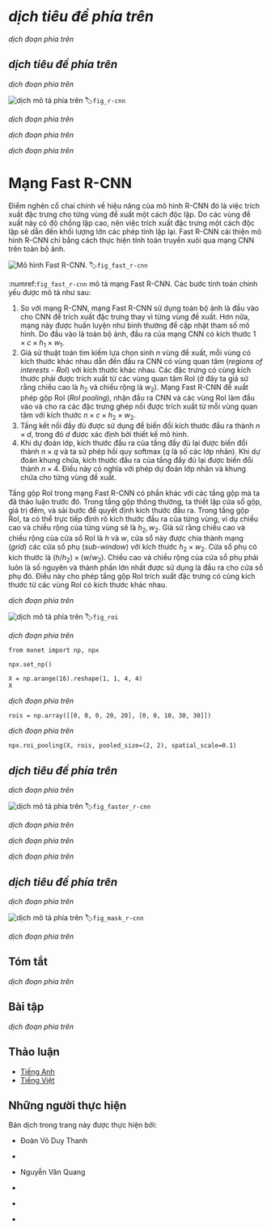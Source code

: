 <!-- ===================== Bắt đầu dịch Phần 1 ==================== -->
<!-- ========================================= REVISE PHẦN 1 - BẮT ĐẦU =================================== -->

<!--
# Region-based CNNs (R-CNNs)
-->

# *dịch tiêu đề phía trên*


<!--
Region-based convolutional neural networks or regions with CNN features (R-CNNs) are a pioneering approach that applies deep models to object detection :cite:`Girshick.Donahue.Darrell.ea.2014`.
In this section, we will discuss R-CNNs and a series of improvements made to them: Fast R-CNN :cite:`Girshick.2015`, 
Faster R-CNN :cite:`Ren.He.Girshick.ea.2015`, and Mask R-CNN :cite:`He.Gkioxari.Dollar.ea.2017`.
Due to space limitations, we will confine our discussion to the designs of these models.
-->

*dịch đoạn phía trên*


<!--
## R-CNNs
-->

## *dịch tiêu đề phía trên*


<!--
R-CNN models first select several proposed regions from an image (for example, anchor boxes are one type of selection method) and then label their categories and bounding boxes (e.g., offsets).
Then, they use a CNN to perform forward computation to extract features from each proposed area.
Afterwards, we use the features of each proposed region to predict their categories and bounding boxes.
:numref:`fig_r-cnn` shows an R-CNN model.
-->

*dịch đoạn phía trên*


<!--
![R-CNN model.](../img/r-cnn.svg)
-->

![*dịch mô tả phía trên*](../img/r-cnn.svg)
:label:`fig_r-cnn`


<!--
Specifically, R-CNNs are composed of four main parts:
-->

*dịch đoạn phía trên*


<!--
1. Selective search is performed on the input image to select multiple high-quality proposed regions :cite:`Uijlings.Van-De-Sande.Gevers.ea.2013`.
These proposed regions are generally selected on multiple scales and have different shapes and sizes.
The category and ground-truth bounding box of each proposed region is labeled.
2. A pre-trained CNN is selected and placed, in truncated form, before the output layer.
It transforms each proposed region into the input dimensions required by the network and uses forward computation to output the features extracted from the proposed regions.
3. The features and labeled category of each proposed region are combined as an example to train multiple support vector machines for object classification.
Here, each support vector machine is used to determine whether an example belongs to a certain category.
4. The features and labeled bounding box of each proposed region are combined as an example to train a linear regression model for ground-truth bounding box prediction.
-->

*dịch đoạn phía trên*


<!--
Although R-CNN models use pre-trained CNNs to effectively extract image features, the main downside is the slow speed.
As you can imagine, we can select thousands of proposed regions from a single image, requiring thousands of forward computations from the CNN to perform object detection.
This massive computing load means that R-CNNs are not widely used in actual applications.
-->

*dịch đoạn phía trên*

<!-- ===================== Kết thúc dịch Phần 1 ===================== -->

<!-- ===================== Bắt đầu dịch Phần 2 ===================== -->

<!--
## Fast R-CNN
-->

# Mạng Fast R-CNN


<!--
The main performance bottleneck of an R-CNN model is the need to independently extract features for each proposed region.
As these regions have a high degree of overlap, independent feature extraction results in a high volume of repetitive computations.
Fast R-CNN improves on the R-CNN by only performing CNN forward computation on the image as a whole.
-->

Điểm nghẽn cổ chai chính về hiệu năng của mô hình R-CNN đó là việc trích xuất đặc trưng cho từng vùng đề xuất một cách độc lập.
Do các vùng đề xuất này có độ chồng lặp cao, nên việc trích xuất đặc trưng một cách độc lập sẽ dẫn đến khối lượng lớn các phép tính lặp lại.
Fast R-CNN cải thiện mô hình R-CNN chỉ bằng cách thực hiện tính toán truyền xuôi qua mạng CNN trên toàn bộ ảnh.


<!--
![Fast R-CNN model.](../img/fast-rcnn.svg)
-->

![Mô hình Fast R-CNN.](../img/fast-rcnn.svg)
:label:`fig_fast_r-cnn`


<!--
:numref:`fig_fast_r-cnn` shows a Fast R-CNN model.
It is primary computation steps are described below:
-->

:numref:`fig_fast_r-cnn` mô tả mạng Fast R-CNN.
Các bước tính toán chính yếu được mô tả như sau:


<!--
1. Compared to an R-CNN model, a Fast R-CNN model uses the entire image as the CNN input for feature extraction, rather than each proposed region.
Moreover, this network is generally trained to update the model parameters.
As the input is an entire image, the CNN output shape is $1 \times c \times h_1 \times w_1$.
2. Assuming selective search generates $n$ proposed regions, their different shapes indicate regions of interests (RoIs) of different shapes on the CNN output.
Features of the same shapes must be extracted from these RoIs (here we assume that the height is $h_2$ and the width is $w_2$).
Fast R-CNN introduces RoI pooling, which uses the CNN output and RoIs as input to output a concatenation 
of the features extracted from each proposed region with the shape $n \times c \times h_2 \times w_2$.
3. A fully connected layer is used to transform the output shape to $n \times d$, where $d$ is determined by the model design.
4. During category prediction, the shape of the fully connected layer output is again transformed to $n \times q$ and we use softmax regression ($q$ is the number of categories).
During bounding box prediction, the shape of the fully connected layer output is again transformed to $n \times 4$.
This means that we predict the category and bounding box for each proposed region.
-->

1. So với mạng R-CNN, mạng Fast R-CNN sử dụng toàn bộ ảnh là đầu vào cho CNN để trích xuất đặc trưng thay vì từng vùng đề xuất.
Hơn nữa, mạng này được huấn luyện như bình thường để cập nhật tham số mô hình.
Do đầu vào là toàn bộ ảnh, đầu ra của mạng CNN có kích thước $1 \times c \times h_1 \times w_1$.
2. Giả sử thuật toán tìm kiếm lựa chọn sinh $n$ vùng đề xuất, mỗi vùng có kích thước khác nhau dẫn đến đầu ra CNN có vùng quan tâm (_regions of interests - RoI_) với kích thước khác nhau.
Các đặc trưng có cùng kích thước phải được trích xuất từ các vùng quan tâm RoI (ở đây ta giả sử rằng chiều cao là $h_2$ và chiều rộng là $w_2$).
Mạng Fast R-CNN đề xuất phép gộp RoI (_RoI pooling_), nhận đầu ra CNN và các vùng RoI làm đầu vào và cho ra các đặc trưng ghép nối được trích xuất từ mỗi vùng quan tâm với kích thước $n \times c \times h_2 \times w_2$.
3. Tầng kết nối đầy đủ được sử dụng để biến đổi kích thước đầu ra thành $n \times d$, trong đó $d$ được xác định bởi thiết kế mô hình.
4. Khi dự đoán lớp, kích thước đầu ra của tầng đầy đủ lại được biến đổi thành $n \times q$ và ta sử phép hồi quy softmax ($q$ là số các lớp nhãn).
Khi dự đoán khung chứa, kích thước đầu ra của tầng đầy đủ lại được biến đổi thành $n \times 4$.
Điều này có nghĩa với phép dự đoán lớp nhãn và khung chứa cho từng vùng đề xuất.


<!--
The RoI pooling layer in Fast R-CNN is somewhat different from the pooling layers we have discussed before.
In a normal pooling layer, we set the pooling window, padding, and stride to control the output shape.
In an RoI pooling layer, we can directly specify the output shape of each region, such as specifying the height and width of each region as $h_2, w_2$.
Assuming that the height and width of the RoI window are $h$ and $w$, this window is divided into a grid of sub-windows with the shape $h_2 \times w_2$.
The size of each sub-window is about $(h/h_2) \times (w/w_2)$.
The sub-window height and width must always be integers and the largest element is used as the output for a given sub-window.
This allows the RoI pooling layer to extract features of the same shape from RoIs of different shapes.
-->

Tầng gộp RoI trong mạng Fast R-CNN có phần khác với các tầng gộp mà ta đã thảo luận trước đó.
Trong tầng gộp thông thường, ta thiết lập cửa sổ gộp, giá trị đêm, và sải bước để quyết định kích thước đầu ra.
Trong tầng gộp RoI, ta có thể trực tiếp định rõ kích thước đầu ra của từng vùng, ví dụ chiều cao và chiều rộng của từng vùng sẽ là $h_2, w_2$.
Giả sử rằng chiều cao và chiều rộng của cửa sổ RoI là $h$ và $w$, cửa sổ này được chia thành mạng (_grid_) các cửa sổ phụ (_sub-window_) với kích thước $h_2 \times w_2$.
Cửa sổ phụ có kích thước là $(h/h_2) \times (w/w_2)$.
Chiều cao và chiều rộng của cửa sổ phụ phải luôn là số nguyên và thành phần lớn nhất được sử dụng là đầu ra cho cửa sổ phụ đó.
Điều này cho phép tầng gộp RoI trích xuất đặc trưng có cùng kích thước từ các vùng RoI có kích thước khác nhau.


<!-- ===================== Kết thúc dịch Phần 2 ===================== -->

<!-- ===================== Bắt đầu dịch Phần 3 ===================== -->


<!--
In :numref:`fig_roi`, we select an $3\times 3$ region as an RoI of the $4 \times 4$ input.
For this RoI, we use a $2\times 2$ RoI pooling layer to obtain a single $2\times 2$ output.
When we divide the region into four sub-windows, they respectively contain the elements 0, 1, 4, and 5 (5 is the largest); 2 and 6 (6 is the largest); 8 and 9 (9 is the largest); and 10.
-->

*dịch đoạn phía trên*


<!--
![$2\times 2$ RoI pooling layer.](../img/roi.svg)
-->


![*dịch mô tả phía trên*](../img/roi.svg)
:label:`fig_roi`


<!--
We use the `ROIPooling` function to demonstrate the RoI pooling layer computation.
Assume that the CNN extracts the feature `X` with both a height and width of 4 and only a single channel.
-->

*dịch đoạn phía trên*



```{.python .input  n=4}
from mxnet import np, npx

npx.set_np()

X = np.arange(16).reshape(1, 1, 4, 4)
X
```


<!--
Assume that the height and width of the image are both 40 pixels and that selective search generates two proposed regions on the image.
Each region is expressed as five elements: the region's object category and the $x, y$ coordinates of its upper-left and bottom-right corners.
-->

*dịch đoạn phía trên*


```{.python .input  n=5}
rois = np.array([[0, 0, 0, 20, 20], [0, 0, 10, 30, 30]])
```


<!--
Because the height and width of `X` are $1/10$ of the height and width of the image, the coordinates of the two proposed regions are multiplied by 0.1 according to the `spatial_scale`, 
and then the RoIs are labeled on `X` as `X[:, :, 0:3, 0:3]` and `X[:, :, 1:4, 0:4]`, respectively. 
Finally, we divide the two RoIs into a sub-window grid and extract features with a height and width of 2.
-->

*dịch đoạn phía trên*



```{.python .input  n=6}
npx.roi_pooling(X, rois, pooled_size=(2, 2), spatial_scale=0.1)
```

<!-- ===================== Kết thúc dịch Phần 3 ===================== -->

<!-- ===================== Bắt đầu dịch Phần 4 ===================== -->

<!-- ========================================= REVISE PHẦN 1 - KẾT THÚC ===================================-->

<!-- ========================================= REVISE PHẦN 2 - BẮT ĐẦU ===================================-->

<!--
## Faster R-CNN
-->

## *dịch tiêu đề phía trên*


<!--
In order to obtain precise object detection results, Fast R-CNN generally requires that many proposed regions be generated in selective search.
Faster R-CNN replaces selective search with a region proposal network. This reduces the number of proposed regions generated, while ensuring precise object detection.
-->

*dịch đoạn phía trên*


<!--
![Faster R-CNN model.](../img/faster-rcnn.svg)
-->

![*dịch mô tả phía trên*](../img/faster-rcnn.svg)
:label:`fig_faster_r-cnn`



<!--
:numref:`fig_faster_r-cnn` shows a Faster R-CNN model.
Compared to Fast R-CNN, Faster R-CNN only changes the method for generating proposed regions from selective search to region proposal network.
The other parts of the model remain unchanged.
The detailed region proposal network computation process is described below:
-->

*dịch đoạn phía trên*


<!--
1. We use a $3\times 3$ convolutional layer with a padding of 1 to transform the CNN output and set the number of output channels to $c$.
This way, each element in the feature map the CNN extracts from the image is a new feature with a length of $c$.
2. We use each element in the feature map as a center to generate multiple anchor boxes of different sizes and aspect ratios and then label them.
3. We use the features of the elements of length $c$ at the center on the anchor boxes to predict the binary category (object or background) and bounding box for their respective anchor boxes.
4. Then, we use non-maximum suppression to remove similar bounding box results that correspond to category predictions of "object".
Finally, we output the predicted bounding boxes as the proposed regions required by the RoI pooling layer.
-->

*dịch đoạn phía trên*



<!--
It is worth noting that, as a part of the Faster R-CNN model, the region proposal network is trained together with the rest of the model.
In addition, the Faster R-CNN object functions include the category and bounding box predictions in object detection, 
as well as the binary category and bounding box predictions for the anchor boxes in the region proposal network.
Finally, the region proposal network can learn how to generate high-quality proposed regions, which reduces the number of proposed regions while maintaining the precision of object detection.
-->

*dịch đoạn phía trên*


<!-- ===================== Kết thúc dịch Phần 4 ===================== -->

<!-- ===================== Bắt đầu dịch Phần 5 ===================== -->

<!--
## Mask R-CNN
-->

## *dịch tiêu đề phía trên*


<!--
If training data is labeled with the pixel-level positions of each object in an image, 
a Mask R-CNN model can effectively use these detailed labels to further improve the precision of object detection.
-->

*dịch đoạn phía trên*


<!--
![Mask R-CNN model.](../img/mask-rcnn.svg)
-->

![*dịch mô tả phía trên*](../img/mask-rcnn.svg)
:label:`fig_mask_r-cnn`


<!--
As shown in :numref:`fig_mask_r-cnn`, Mask R-CNN is a modification to the Faster R-CNN model.
Mask R-CNN models replace the RoI pooling layer with an RoI alignment layer.
This allows the use of bilinear interpolation to retain spatial information on feature maps, making Mask R-CNN better suited for pixel-level predictions.
The RoI alignment layer outputs feature maps of the same shape for all RoIs.
This not only predicts the categories and bounding boxes of RoIs, but allows us to use an additional fully convolutional network to predict the pixel-level positions of objects.
We will describe how to use fully convolutional networks to predict pixel-level semantics in images later in this chapter.
-->

*dịch đoạn phía trên*



## Tóm tắt


<!--
* An R-CNN model selects several proposed regions and uses a CNN to perform forward computation and extract the features from each proposed region.
It then uses these features to predict the categories and bounding boxes of proposed regions.
* Fast R-CNN improves on the R-CNN by only performing CNN forward computation on the image as a whole.
It introduces an RoI pooling layer to extract features of the same shape from RoIs of different shapes.
* Faster R-CNN replaces the selective search used in Fast R-CNN with a region proposal network.
This reduces the number of proposed regions generated, while ensuring precise object detection.
* Mask R-CNN uses the same basic structure as Faster R-CNN, but adds a fully convolution layer to help locate objects at the pixel level and further improve the precision of object detection.
-->

*dịch đoạn phía trên*



## Bài tập


<!--
Study the implementation of each model in the [GluonCV toolkit](https://github.com/dmlc/gluon-cv/) related to this section.
-->

*dịch đoạn phía trên*


<!-- ===================== Kết thúc dịch Phần 5 ===================== -->
<!-- ========================================= REVISE PHẦN 2 - KẾT THÚC ===================================-->

## Thảo luận
* [Tiếng Anh](https://discuss.d2l.ai/t/374)
* [Tiếng Việt](https://forum.machinelearningcoban.com/c/d2l)


## Những người thực hiện
Bản dịch trong trang này được thực hiện bởi:
<!--
Tác giả của mỗi Pull Request điền tên mình và tên những người review mà bạn thấy
hữu ích vào từng phần tương ứng. Mỗi dòng một tên, bắt đầu bằng dấu `*`.

Tên đầy đủ của các reviewer có thể được tìm thấy tại https://github.com/aivivn/d2l-vn/blob/master/docs/contributors_info.md
-->

* Đoàn Võ Duy Thanh
<!-- Phần 1 -->
* 

<!-- Phần 2 -->
* Nguyễn Văn Quang

<!-- Phần 3 -->
* 

<!-- Phần 4 -->
* 

<!-- Phần 5 -->
* 
